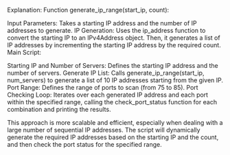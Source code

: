 Explanation:
Function generate_ip_range(start_ip, count):

Input Parameters: Takes a starting IP address and the number of IP addresses to generate.
IP Generation: Uses the ip_address function to convert the starting IP to an IPv4Address object. Then, it generates a list of IP addresses by incrementing the starting IP address by the required count.
Main Script:

Starting IP and Number of Servers: Defines the starting IP address and the number of servers.
Generate IP List: Calls generate_ip_range(start_ip, num_servers) to generate a list of 10 IP addresses starting from the given IP.
Port Range: Defines the range of ports to scan (from 75 to 85).
Port Checking Loop: Iterates over each generated IP address and each port within the specified range, calling the check_port_status function for each combination and printing the results.

This approach is more scalable and efficient, especially when dealing with a large number of sequential IP addresses. The script will dynamically generate the required IP addresses based on the starting IP and the count, and then check the port status for the specified range.
